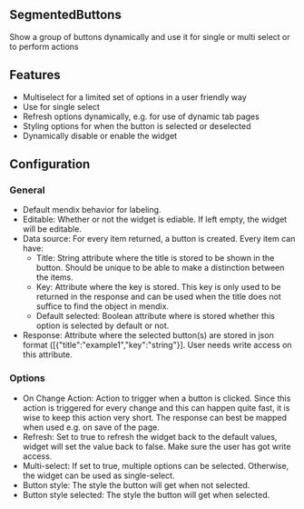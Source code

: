 ## SegmentedButtons
Show a group of buttons dynamically and use it for single or multi select or to perform actions

## Features
- Multiselect for a limited set of options in a user friendly way
- Use for single select
- Refresh options dynamically, e.g. for use of dynamic tab pages
- Styling options for when the button is selected or deselected
- Dynamically disable or enable the widget

## Configuration
### General
- Default mendix behavior for labeling.
- Editable: Whether or not the widget is ediable. If left empty, the widget will be editable.
- Data source: For every item returned, a button is created. Every item can have:
  - Title: String attribute where the title is stored to be shown in the button. Should be unique to be able to make a distinction between the items.
  - Key: Attribute where the key is stored. This key is only used to be returned in the response and can be used when the title does not suffice to find the object in mendix.
  - Default selected: Boolean attribute where is stored whether this option is selected by default or not.
- Response: Attribute where the selected button(s) are stored in json format ([{"title":"example1","key":"string"}]. User needs write access on this attribute.

### Options
- On Change Action: Action to trigger when a button is clicked. Since this action is triggered for every change and this can happen quite fast, it is wise to keep this action very short. The response can best be mapped when used e.g. on save of the page.
- Refresh: Set to true to refresh the widget back to the default values, widget will set the value back to false. Make sure the user has got write access.
- Multi-select: If set to true, multiple options can be selected. Otherwise, the widget can be used as single-select.
- Button style: The style the button will get when not selected.
- Button style selected: The style the button will get when selected.
